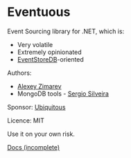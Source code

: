 # Eventuous

Event Sourcing library for .NET, which is:
- Very volatile
- Extremely opinionated
- [EventStoreDB](https://eventstore.com)-oriented

Authors: 
- [Alexey Zimarev](https://zimarev.com)
- MongoDB tools - [Sergio Silveira](https://twitter.com/RagingKore)

Sponsor: [Ubiquitous](https://ubiqutous.no)

Licence: MIT

Use it on your own risk.

[Docs (incomplete)](https://eventuous.dev)

